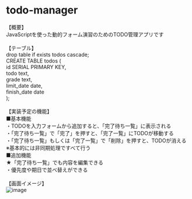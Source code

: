 # todo-manager
【概要】<br>
JavaScriptを使った動的フォーム演習のためのTODO管理アプリです<br>
<br>
【テーブル】<br>
drop table if exists todos cascade;<br>
CREATE TABLE todos (<br>
id SERIAL PRIMARY KEY,<br>
todo text,<br>
grade text,<br>
limit_date date,<br>
finish_date date<br>
);<br>
<br>
【実装予定の機能】<br>
■基本機能<br>
・TODOを入力フォームから追加すると、「完了待ち一覧」に表示される<br>
・「完了待ち一覧」で「完了」を押すと、「完了一覧」にTODOが移動する<br>
・「完了待ち一覧」もしくは「完了一覧」で「削除」を押すと、TODOが消える<br>
※基本的には非同期処理ですべて行う<br>
■追加機能<br>
★「完了待ち一覧」でも内容を編集できる<br>
・優先度や期日で並べ替えができる<br>
<br>
【画面イメージ】<br>
![image](https://user-images.githubusercontent.com/105257871/189093904-701098f0-de55-49d8-bba2-0b5c6d4a8459.png)


